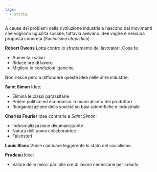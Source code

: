 ```yaml
---
tags:
  - storia
---
```

A cause dei problemi della rivoluzione industriale nascono dei movimenti che vogliono ugualità sociale; tuttavia avevano idee vaghe e nessuna proposta concreta (*Socialismo utopistico*).

**Robert Owens**
Lotta contro lo sfruttamento dei lavoratori.
Cosa fa:
- Aumenta i salari
- Riduce ore di lavoro
- Migliora le condizioni igeniche 

Non riesce però a diffondere queste idee nelle altre industrie.

**Saint Simon**
Idee:
- Elimina le classi parassitarie
- Potere politico ed economico in mano al ceto dei produttori
- Riorganizzazione della società su basi scientifiche e industriale

**Charles Fourier**
Idee contrarie a *Saint Simon*:
- Industrializzazione disumanizzante
- Natura dell'uomo collaboratrice
- Falensteri

**Louis Blanc**
Vuole cambiare leggerente lo stato del socialismo.

**Prudeau**
Idee:
- Valore delle merci pari alle ore di lavoro necessarie per crearlo
